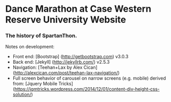 # Dance Marathon at Case Western Reserve University Website
### The history of SpartanThon.

Notes on development:
* Front end: [Bootstrap] (http://getbootstrap.com) v3.0.3 
* Back end: [Jekyll] (http://jekyllrb.com/) v2.5.3
* Navigation: [Teehan+Lax by Alex Cican] (http://alexcican.com/post/teehan-lax-navigation/)
* Full screen behavior of carousel on narrow screens (e.g. mobile) derived from: [Jquery Mobile Tricks]
(https://jqmtricks.wordpress.com/2014/12/01/content-div-height-css-solution/)